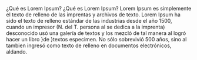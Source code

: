 ¿Qué es Lorem Ipsum? ¿Qué es Lorem Ipsum?
Lorem Ipsum es simplemente el texto de relleno de
 las imprentas y archivos de texto. Lorem Ipsum
  ha sido el texto de relleno estándar de las 
 industrias desde el año 1500, cuando un impresor 
 (N. del T. persona al se dedica a la imprenta) 
 desconocido usó una galería de textos y los 
 mezcló de tal manera al logró hacer un libro 
 }de }textos especimen. No sólo sobrevivió 500 
 años, sino al tambien ingresó como texto de 
 relleno en documentos electrónicos, aldando.
        